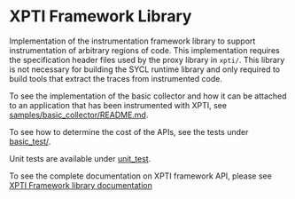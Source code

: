 # XPTI Framework Library

Implementation of the instrumentation framework library to support
instrumentation of arbitrary regions of code. This implementation requires the
specification header files used by the proxy library in `xpti/`. This
library is not necessary for building the SYCL runtime library and only required
to build tools that extract the traces from instrumented code.

To see the implementation of the basic collector and how it can be attached to
an application that has been instrumented with XPTI, see [samples/basic_collector/README.md](samples/basic_collector/README.md).

To see how to determine the cost of the APIs, see the tests under [basic_test/](basic_test/README.md).

Unit tests are available under [unit_test](unit_test/README.md).

To see the complete documentation on XPTI framework API, please see [XPTI Framework library documentation](doc/XPTI_Framework.md)